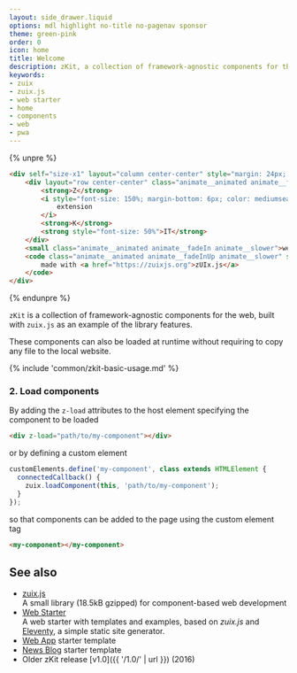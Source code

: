 ```yaml
---
layout: side_drawer.liquid
options: mdl highlight no-title no-pagenav sponsor
theme: green-pink
order: 0
icon: home
title: Welcome
description: zKit, a collection of framework-agnostic components for the web
keywords:
- zuix
- zuix.js
- web starter
- home
- components
- web
- pwa
---
```


{% unpre %}
```html
<div self="size-x1" layout="column center-center" style="margin: 24px; margin-bottom: 72px; margin-top: 72px; width:auto!important">
    <div layout="row center-center" class="animate__animated animate__fadeInDown animate__fast" style="font-size: 300%">
        <strong>Z</strong>
        <i style="font-size: 150%; margin-bottom: 6px; color: mediumseagreen; margin-right: 4px; margin-left: 4px" class="material-icons animate__animated animate__bounce">
            extension
        </i>
        <strong>K</strong>
        <strong style="font-size: 50%">IT</strong>
    </div>
    <small class="animate__animated animate__fadeIn animate__slower">web enhancing bits</small>
    <code class="animate__animated animate__fadeInUp animate__slower" style="margin-top: 12px; padding: 0">
        made with <a href="https://zuixjs.org">zUIx.js</a>
    </code>
</div>
```
{% endunpre %}

`zKit` is a collection of framework-agnostic components for the web, built with `zuix.js` as an example of the library
features.

These components can also be loaded at runtime without requiring to copy any file to the local website.

{% include 'common/zkit-basic-usage.md' %}

### 2. Load components 

By adding the `z-load` attributes to the host element specifying the component to be loaded

```html
<div z-load="path/to/my-component"></div>
```

or by defining a custom element

```js
customElements.define('my-component', class extends HTMLElement {
  connectedCallback() {
    zuix.loadComponent(this, 'path/to/my-component');
  }
});
```

so that components can be added to the page using the custom element tag

```html
<my-component></my-component>
```

## See also
- [zuix.js](https://zuixjs.org/)  
  A small library (18.5kB gzipped) for component-based web development
- [Web Starter](https://github.com/zuixjs/zuix-web-starter/)  
  A web starter with templates and examples, based on *zuix.js* and [Eleventy](https://www.11ty.dev/), a simple static site generator.
- [Web App](https://github.com/zuixjs/web-app/) starter template
- [News Blog](https://github.com/zuixjs/news-blog/) starter template
- Older zKit release [v1.0]({{ '/1.0/' | url }}) (2016)
